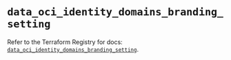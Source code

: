 # `data_oci_identity_domains_branding_setting`

Refer to the Terraform Registry for docs: [`data_oci_identity_domains_branding_setting`](https://registry.terraform.io/providers/oracle/oci/6.18.0/docs/data-sources/identity_domains_branding_setting).
